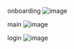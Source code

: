 onboarding
![image](https://github.com/user-attachments/assets/be2c06b4-d517-4b73-ac87-ddfdf0201888)

main 
![image](https://github.com/user-attachments/assets/f6140d79-cb32-4816-a087-efeafa82ae51)

login
![image](https://github.com/user-attachments/assets/973ca61c-c6a1-4a04-a185-ccb90a3791d6)
